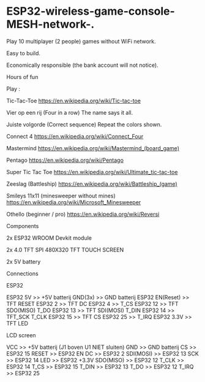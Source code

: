 # ESP32-wireless-game-console-MESH-network-.
Play 10 multiplayer (2 people) games without WiFi network.

Easy to build.

Economically responsible (the bank account will not notice).

Hours of fun

Play :

Tic-Tac-Toe
https://en.wikipedia.org/wiki/Tic-tac-toe

Vier op een rij (Four in a row)
The name says it all.

Juiste volgorde (Correct sequence)
Repeat the colors shown.

Connect 4
https://en.wikipedia.org/wiki/Connect_Four

Mastermind
https://en.wikipedia.org/wiki/Mastermind_(board_game)

Pentago
https://en.wikipedia.org/wiki/Pentago

Super Tic Tac Toe
https://en.wikipedia.org/wiki/Ultimate_tic-tac-toe

Zeeslag (Battleship)
https://en.wikipedia.org/wiki/Battleship_(game)

Smileys 11x11 (minesweeper without mines)
https://en.wikipedia.org/wiki/Microsoft_Minesweeper

Othello (beginner / pro)
https://en.wikipedia.org/wiki/Reversi


Components

2x ESP32 WROOM Devkit module

2x 4.0 TFT SPI 480X320 TFT TOUCH SCREEN

2x 5V battery

Connections

ESP32

ESP32  	5V				>>		+5V batterij
GND(3x)					>>		GND batterij
ESP32		EN(Reset)			>>		TFT RESET
ESP32		2				>>		TFT DC
ESP32		4				>> 		T_CS
ESP32		12				>>		TFT SDO(MISO)
								T_DO
ESP32		13				>>		TFT SDI(MOSI)
								T_DIN
ESP32		14				>>		TFT_SCK
								T_CLK
ESP32		15				>>		TFT CS
ESP32		25				>>		T_IRQ
ESP32		3.3V				>>		TFT LED


LCD screen

VCC						>>		+5V batterij	(J1 boven U1 NIET sluiten)
GND						>>		GND batterij
CS						>>		ESP32		15
RESET					>>		ESP32 	EN
DC						>>		ESP32		2
SDI(MOSI)					>>		ESP32		13
SCK						>>		ESP32		14
LED						>>		ESP32		+3.3V
SDO(MISO)					>>		ESP32		12
T_CLK					>>		ESP32		14
T_CS						>>		ESP32		15
T_DIN						>>		ESP32		13
T_DO						>>		ESP32		12
T_IRQ						>>		ESP32		25














